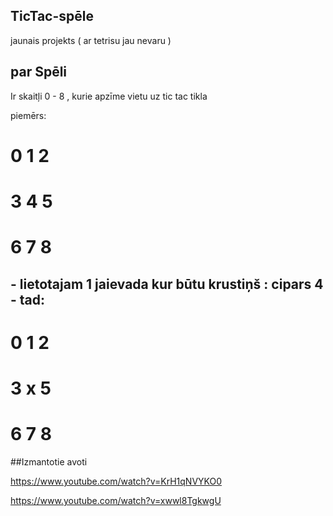 ## TicTac-spēle
jaunais projekts ( ar tetrisu jau nevaru )

## par Spēli
Ir skaitļi 0 - 8 , kurie apzīme vietu uz tic tac  tikla

piemērs:

# 0 1 2
# 3 4 5
# 6 7 8

## - lietotajam 1 jaievada kur būtu krustiņš :  cipars 4 - tad:

# 0 1 2
# 3 x 5
# 6 7 8



##Izmantotie avoti 

https://www.youtube.com/watch?v=KrH1qNVYKO0

https://www.youtube.com/watch?v=xwwl8TgkwgU

